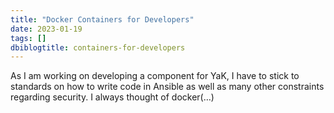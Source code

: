 ```yaml
---
title: "Docker Containers for Developers"
date: 2023-01-19
tags: []
dbiblogtitle: containers-for-developers
---
```

As I am working on developing a component for YaK, I have to stick to standards on how to write code in Ansible as well as many other constraints regarding security. I always thought of docker(…)